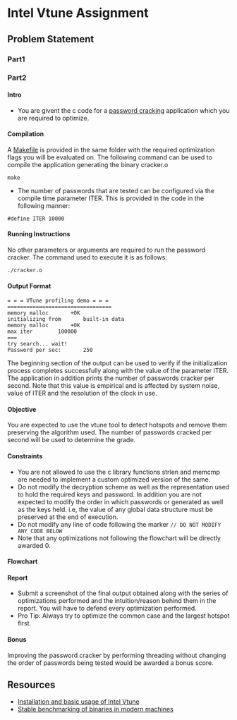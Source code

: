 # Intel Vtune Assignment

## Problem Statement

### Part1

### Part2

#### Intro
- You are givent the c code for a [password cracking](link_to_code) application which you are required to optimize.
#### Compilation
A [Makefile](link_to_makefile) is provided in the same folder with the required optimization flags you will be evaluated on. The following command can be used to compile the application generating the binary cracker.o
```
make
``` 
- The number of passwords that are tested can be configured via the compile time parameter ITER. This is provided in the code in the following manner:
```
#define ITER 10000
```
#### Running Instructions
No other parameters or arguments are required to run the password cracker. The command used to execute it is as follows:
```
./cracker.o
```
#### Output Format
```
= = = VTune profiling demo = = =
=================================
memory malloc		+OK
initializing from		built-in data
memory malloc		+OK
max iter		100000
===
try search... wait!
Password per sec:       250 
```
The beginning section of the output can be used to verify if the initialization process completes successfully along with the value of the parameter ITER. The application in addition prints the number of passwords cracker per second. Note that this value is empirical and is affected by system noise, value of ITER and the resolution of the clock in use.
#### Objective
You are expected to use the vtune tool to detect hotspots and remove them preserving the algorithm used. The number of passwords cracked per second will be used to determine the grade.
#### Constraints
- You are not allowed to use the c library functions strlen and memcmp are needed to implement a custom optimized version of the same.
- Do not modify the decryption scheme as well as the representation used to hold the required keys and password. In addition you are not expected to modify the order in which passwords or generated as well as the keys held. i.e, the value of any global data structure must be preserved at the end of execution.
- Do not modify any line of code following the marker `// DO NOT MODIFY ANY CODE BELOW`
- Note that any optimizations not following the flowchart will be directly awarded 0.

#### Flowchart

#### Report
- Submit a screenshot of the final output obtained along with the series of optimizations performed and the intuition/reason behind them in the report. You will have to defend every optimization performed.
- Pro Tip: Always try to optimize the common case and the largest hotspot first.

#### Bonus
Improving the password cracker by performing threading without changing the order of passwords being tested would be awarded a bonus score.

## Resources
- [Installation and basic usage of Intel Vtune](https://github.com/CS232-Labs/Lab-5---Resources/tree/main/intel-vtune)
- [Stable benchmarking of binaries in modern machines](https://easyperf.net/blog/2019/08/02/Perf-measurement-environment-on-Linux)
